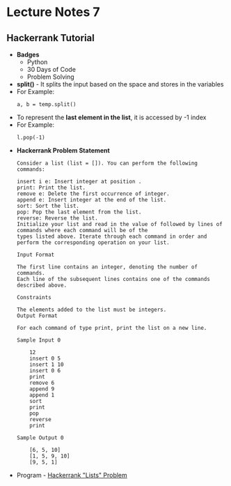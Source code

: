 # Lecture Notes 7

## Hackerrank Tutorial
* __Badges__
    * Python
    * 30 Days of Code
    * Problem Solving
* __split()__ - It splits the input based on the space and stores in the variables
* For Example:
    ```
    a, b = temp.split()
    ```
* To represent the __last element in the list__, it is accessed by -1 index
* For Example:
    ```
    l.pop(-1)
    ```
* __Hackerrank Problem Statement__
    ```
    Consider a list (list = []). You can perform the following commands:

    insert i e: Insert integer at position .
    print: Print the list.
    remove e: Delete the first occurrence of integer.
    append e: Insert integer at the end of the list.
    sort: Sort the list.
    pop: Pop the last element from the list.
    reverse: Reverse the list.
    Initialize your list and read in the value of followed by lines of commands where each command will be of the
    types listed above. Iterate through each command in order and perform the corresponding operation on your list.

    Input Format

    The first line contains an integer, denoting the number of commands.
    Each line of the subsequent lines contains one of the commands described above.

    Constraints

    The elements added to the list must be integers.
    Output Format

    For each command of type print, print the list on a new line.

    Sample Input 0

        12
        insert 0 5
        insert 1 10
        insert 0 6
        print
        remove 6
        append 9
        append 1
        sort
        print
        pop
        reverse
        print

    Sample Output 0

        [6, 5, 10]
        [1, 5, 9, 10]
        [9, 5, 1]
    ```
* Program - [Hackerrank "Lists" Problem](https://github.com/abhinavg916/ytcodehelp-python/blob/master/Lectures/Lecture7/Lists.py)
